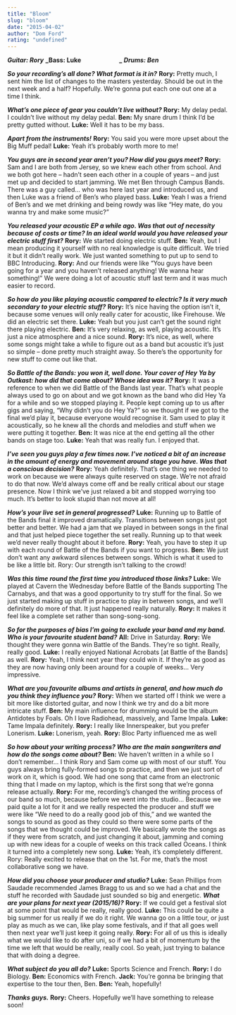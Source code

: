 ```yaml
---
title: "Bloom"
slug: "bloom"
date: "2015-04-02"
author: "Dom Ford"
rating: "undefined"
---
```


**_Guitar: Rory_** **_Bass: Luke                          _** **_Drums: Ben_**

**_So your recording’s all done? What format is it in?_** **Rory:** Pretty much, I sent him the list of changes to the masters yesterday. Should be out in the next week and a half? Hopefully. We’re gonna put each one out one at a time I think.

**_What’s one piece of gear you couldn’t live without?_** **Rory:** My delay pedal. I couldn’t live without my delay pedal. **Ben:** My snare drum I think I’d be pretty gutted without. **Luke:** Well it has to be my bass.

**_Apart from the instruments!_** **Rory:** You said you were more upset about the Big Muff pedal! **Luke:** Yeah it’s probably worth more to me!

**_You guys are in second year aren’t you? How did you guys meet?_** **Rory:** Sam and I are both from Jersey, so we knew each other from school. And we both got here – hadn’t seen each other in a couple of years – and just met up and decided to start jamming. We met Ben through Campus Bands. There was a guy called… who was here last year and introduced us, and then Luke was a friend of Ben’s who played bass. **Luke:** Yeah I was a friend of Ben’s and we met drinking and being rowdy was like “Hey mate, do you wanna try and make some music?”

**_You released your acoustic EP a while ago. Was that out of necessity because of costs or time? In an ideal world would you have released your electric stuff first?_** **Rory:** We started doing electric stuff. **Ben:** Yeah, but I mean producing it yourself with no real knowledge is quite difficult. We tried it but it didn’t really work. We just wanted something to put up to send to BBC Introducing. **Rory:** And our friends were like “You guys have been going for a year and you haven’t released anything! We wanna hear something!” We were doing a lot of acoustic stuff last term and it was much easier to record.

**_So how do you like playing acoustic compared to electric? Is it very much secondary to your electric stuff?_** **Rory:** It’s nice having the option isn’t it, because some venues will only really cater for acoustic, like Firehouse. We did an electric set there. **Luke:** Yeah but you just can’t get the sound right there playing electric. **Ben:** It’s very relaxing, as well, playing acoustic. It’s just a nice atmosphere and a nice sound. **Rory:** It’s nice, as well, where some songs might take a while to figure out as a band but acoustic it’s just so simple – done pretty much straight away. So there’s the opportunity for new stuff to come out like that.

**_So Battle of the Bands: you won it, well done. Your cover of Hey Ya by Outkast: how did that come about? Whose idea was it?_** **Rory:** It was a reference to when we did Battle of the Bands last year. That’s what people always used to go on about and we got known as the band who did Hey Ya for a while and so we stopped playing it. People kept coming up to us after gigs and saying, “Why didn’t you do Hey Ya?” so we thought if we got to the final we’d play it, because everyone would recognise it. Sam used to play it acoustically, so he knew all the chords and melodies and stuff when we were putting it together. **Ben:** It was nice at the end getting all the other bands on stage too. **Luke:** Yeah that was really fun. I enjoyed that.

**_I’ve seen you guys play a few times now. I’ve noticed a bit of an increase in the amount of energy and movement around stage you have. Was that a conscious decision?_** **Rory:** Yeah definitely. That’s one thing we needed to work on because we were always quite reserved on stage. We’re not afraid to do that now. We’d always come off and be really critical about our stage presence. Now I think we’ve just relaxed a bit and stopped worrying too much. It’s better to look stupid than not move at all!

**_How’s your live set in general progressed?_** **Luke:** Running up to Battle of the Bands final it improved dramatically. Transitions between songs just got better and better. We had a jam that we played in between songs in the final and that just helped piece together the set really. Running up to that week we’d never really thought about it before. **Rory:** Yeah, you have to step it up with each round of Battle of the Bands if you want to progress. **Ben:** We just don’t want any awkward silences between songs. Which is what it used to be like a little bit. Rory: Our strength isn’t talking to the crowd!

**_Was this time round the first time you introduced those links?_** **Luke:** We played at Cavern the Wednesday before Battle of the Bands supporting The Carnabys, and that was a good opportunity to try stuff for the final. So we just started making up stuff in practice to play in between songs, and we’ll definitely do more of that. It just happened really naturally. **Rory:** It makes it feel like a complete set rather than song-song-song.

**_So for the purposes of bias I’m going to exclude your band and my band. Who is your favourite student band?_** **All:** Drive in Saturday. **Rory:** We thought they were gonna win Battle of the Bands. They’re so tight. Really, really good. **Luke:** I really enjoyed National Acrobats \[at Battle of the Bands\] as well. **Rory:** Yeah, I think next year they could win it. If they’re as good as they are now having only been around for a couple of weeks… Very impressive.

**_What are you favourite albums and artists in general, and how much do you think they influence you?_** **Rory:** When we started off I think we were a bit more like distorted guitar, and now I think we try and do a bit more intricate stuff. **Ben:** My main influence for drumming would be the album Antidotes by Foals. Oh I love Radiohead, massively, and Tame Impala. **Luke:** Tame Impala definitely. **Rory:** I really like Innerspeaker, but you prefer Lonerism. **Luke:** Lonerism, yeah. **Rory:** Bloc Party influenced me as well

**_So how about your writing process? Who are the main songwriters and how do the songs come about?_** **Ben:** We haven’t written in a while so I don’t remember… I think Rory and Sam come up with most of our stuff. You guys always bring fully-formed songs to practice, and then we just sort of work on it, which is good. We had one song that came from an electronic thing that I made on my laptop, which is the first song that we’re gonna release actually. **Rory:** For me, recording’s changed the writing process of our band so much, because before we went into the studio… Because we paid quite a lot for it and we really respected the producer and stuff we were like “We need to do a really good job of this,” and we wanted the songs to sound as good as they could so there were some parts of the songs that we thought could be improved. We basically wrote the songs as if they were from scratch, and just changing it about, jamming and coming up with new ideas for a couple of weeks on this track called Oceans. I think it turned into a completely new song. **Luke:** Yeah, it’s completely different. Rory: Really excited to release that on the 1st. For me, that’s the most collaborative song we have.

**_How did you choose your producer and studio?_** **Luke:** Sean Phillips from Saudade recommended James Bragg to us and so we had a chat and the stuff he recorded with Saudade just sounded so big and energetic. **_What are your plans for next year (2015/16)?_** **Rory:** If we could get a festival slot at some point that would be really, really good. **Luke:** This could be quite a big summer for us really if we do it right. We wanna go on a little tour, or just play as much as we can, like play some festivals, and if that all goes well then next year we’ll just keep it going really. **Rory:** For all of us this is ideally what we would like to do after uni, so if we had a bit of momentum by the time we left that would be really, really cool. So yeah, just trying to balance that with doing a degree.

**_What subject do you all do?_** **Luke:** Sports Science and French. **Rory:** I do Biology. **Ben:** Economics with French. **Jack:** You’re gonna be bringing that expertise to the tour then, Ben. **Ben:** Yeah, hopefully!

**_Thanks guys._** **Rory:** Cheers. Hopefully we’ll have something to release soon!
